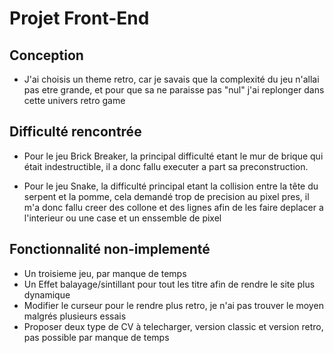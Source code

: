 # Projet Front-End
## Conception

* J'ai choisis un theme retro, car je savais que la complexité du jeu n'allai pas etre grande, et pour que sa ne paraisse pas "nul" j'ai replonger dans cette univers retro game

## Difficulté rencontrée

* Pour le jeu Brick Breaker, la principal difficulté etant le mur de brique qui était indestructible, il a donc fallu executer a part sa preconstruction.

* Pour le jeu Snake, la difficulté principal etant la collision entre la tête du serpent et la pomme, cela demandé trop de precision au pixel pres, il m'a donc fallu creer des collone et des lignes afin de les faire deplacer a l'interieur ou une case et un enssemble de pixel

## Fonctionnalité non-implementé

* Un troisieme jeu, par manque de temps 
* Un Effet balayage/sintillant pour tout les titre afin de rendre le site plus dynamique
* Modifier le curseur pour le rendre plus retro, je n'ai pas trouver le moyen malgrés plusieurs essais
* Proposer deux type de CV à telecharger, version classic et version retro, pas possible par manque de temps